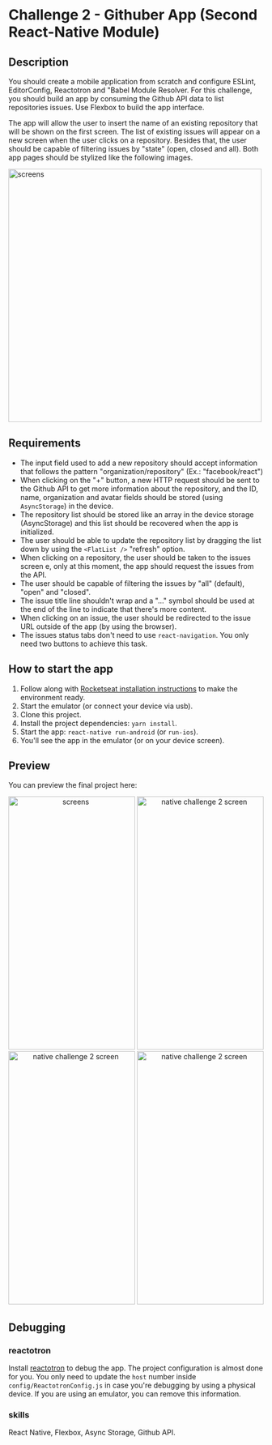 # Challenge 2 - Githuber App (Second React-Native Module)

## Description
You should create a mobile application from scratch and configure ESLint, EditorConfig, Reactotron and "Babel Module Resolver. For this challenge, you should build an app by consuming the Github API data to list repositories issues. Use Flexbox to build the app interface.

The app will allow the user to insert the name of an existing repository that will be shown on the first screen. The list of existing issues will appear on a new screen when the user clicks on a repository. Besides that, the user should be capable of filtering issues by "state" (open, closed and all). Both app pages should be stylized like the following images.

<img width="500" alt="screens" src="https://user-images.githubusercontent.com/12154623/57534998-ac14d800-7317-11e9-95ac-3f6b51b6297c.png">

## Requirements
- The input field used to add a new repository should accept information that follows the pattern "organization/repository" (Ex.: "facebook/react")
- When clicking on the "+" button, a new HTTP request should be sent to the Github API to get more information about the repository, and the ID, name, organization and avatar fields should be stored (using `AsyncStorage`) in the device.
- The repository list should be stored like an array in the device storage (AsyncStorage) and this list should be recovered when the app is initialized.
- The user should be able to update the repository list by dragging the list down by using the `<FlatList />` "refresh" option.
- When clicking on a repository, the user should be taken to the issues screen e, only at this moment, the app should request the issues from the API.
- The user should be capable of filtering the issues by "all" (default), "open" and "closed".
- The issue title line shouldn't wrap and a "..." symbol should be used at the end of the line to indicate that there's more content.
- When clicking on an issue, the user should be redirected to the issue URL outside of the app (by using the browser).
- The issues status tabs don't need to use `react-navigation`. You only need two buttons to achieve this task.

## How to start the app
1. Follow along with [Rocketseat installation instructions](https://docs.rocketseat.dev/ambiente-react-native/introducao) to make the environment ready.
2. Start the emulator (or connect your device via usb).
3. Clone this project.
4. Install the project dependencies: `yarn install`.
5. Start the app: `react-native run-android` (or `run-ios`).
6. You'll see the app in the emulator (or on your device screen).

## Preview
You can preview the final project here:

<div align="center">
<img height="500" width="250" alt="screens" src="https://user-images.githubusercontent.com/12154623/57539364-bab3bd00-7320-11e9-9012-c3eec2fd5a79.gif">
<img height="500" width="250" alt="native challenge 2 screen" src="https://user-images.githubusercontent.com/12154623/57539911-e71c0900-7321-11e9-8604-1439542c9ed8.jpg">
<img height="500" width="250" alt="native challenge 2 screen" src="https://user-images.githubusercontent.com/12154623/57540094-45e18280-7322-11e9-803f-3aaef68e5bcc.jpg">
<img height="500" width="250" alt="native challenge 2 screen" src="https://user-images.githubusercontent.com/12154623/57539908-e5524580-7321-11e9-950a-db921a0b6bcb.jpg">
</div>



## Debugging

### reactotron
Install [reactotron](https://github.com/infinitered/reactotron) to debug the app. The project configuration is almost done for you. You only need to update the `host` number inside `config/ReactotronConfig.js` in case you're debugging by using a physical device. If you are using an emulator, you can remove this information.

### skills
React Native, Flexbox, Async Storage, Github API.

